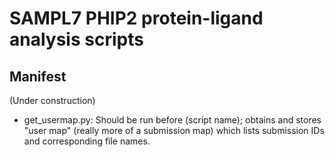 # SAMPL7 PHIP2 protein-ligand analysis scripts

## Manifest

(Under construction)

- get_usermap.py: Should be run before (script name); obtains and stores "user map" (really more of a submission map) which lists submission IDs and corresponding file names.

